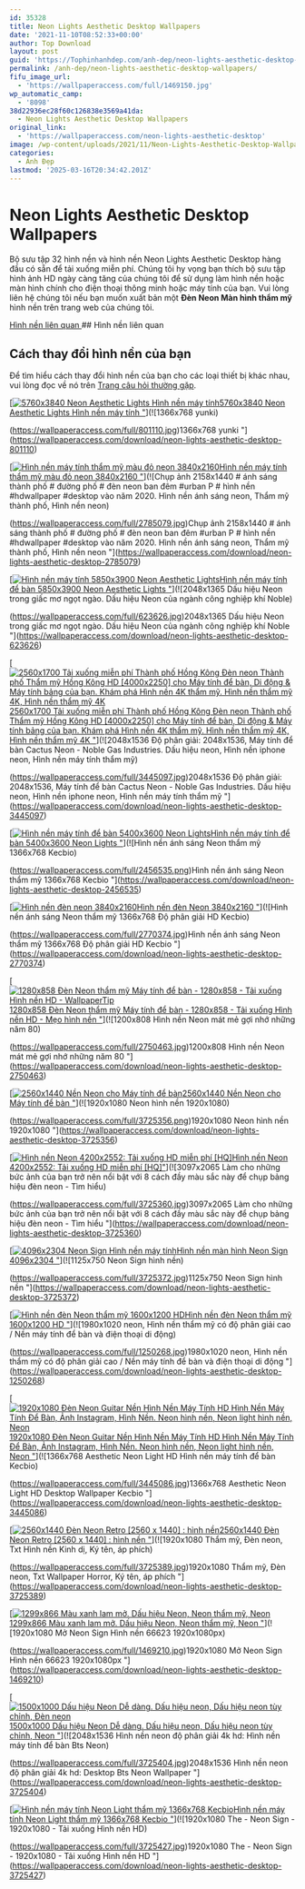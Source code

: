 ```yaml
---
id: 35328
title: Neon Lights Aesthetic Desktop Wallpapers
date: '2021-11-10T08:52:33+00:00'
author: Top Download
layout: post
guid: 'https://Tophinhanhdep.com/anh-dep/neon-lights-aesthetic-desktop-wallpapers/'
permalink: /anh-dep/neon-lights-aesthetic-desktop-wallpapers/
fifu_image_url:
  - 'https://wallpaperaccess.com/full/1469150.jpg'
wp_automatic_camp:
  - '8098'
38d22936ec28f60c126838e3569a41da:
  - Neon Lights Aesthetic Desktop Wallpapers
original_link:
  - 'https://wallpaperaccess.com/neon-lights-aesthetic-desktop'
image: /wp-content/uploads/2021/11/Neon-Lights-Aesthetic-Desktop-Wallpapers.jpg
categories:
  - Ảnh Đẹp
lastmod: '2025-03-16T20:34:42.201Z'
---
```

# Neon Lights Aesthetic Desktop Wallpapers

Bộ sưu tập 32 hình nền và hình nền Neon Lights Aesthetic Desktop hàng đầu có sẵn để tải xuống miễn phí. Chúng tôi hy vọng bạn thích bộ sưu tập hình ảnh HD ngày càng tăng của chúng tôi để sử dụng làm hình nền hoặc màn hình chính cho điện thoại thông minh hoặc máy tính của bạn. Vui lòng liên hệ chúng tôi nếu bạn muốn xuất bản một **Đèn Neon Màn hình thẩm mỹ** hình nền trên trang web của chúng tôi.

[Hình nền liên quan ](#related) ## Hình nền liên quan

## Cách thay đổi hình nền của bạn

Để tìm hiểu cách thay đổi hình nền của bạn cho các loại thiết bị khác nhau, vui lòng đọc về nó trên [Trang câu hỏi thường gặp](https://tophinhanhdep.com/faq/).

  
[[![5760x3840 Neon Aesthetic Lights Hình nền máy tính](https://wallpaperaccess.com/full/1469150.jpg)5760x3840 Neon Aesthetic Lights Hình nền máy tính "](https://wallpaperaccess.com/download/neon-lights-aesthetic-desktop-1469150)](![1366x768 yunki)

(https://wallpaperaccess.com/full/801110.jpg)1366x768 yunki "](https://wallpaperaccess.com/download/neon-lights-aesthetic-desktop-801110)

[[![Hình nền máy tính thẩm mỹ màu đỏ neon 3840x2160](https://wallpaperaccess.com/full/2960743.jpg)Hình nền máy tính thẩm mỹ màu đỏ neon 3840x2160 "](https://wallpaperaccess.com/download/neon-lights-aesthetic-desktop-2960743)](![Chụp ảnh 2158x1440 # ánh sáng thành phố # đường phố # đèn neon ban đêm #urban P # hình nền #hdwallpaper #desktop vào năm 2020. Hình nền ánh sáng neon, Thẩm mỹ thành phố, Hình nền neon)

(https://wallpaperaccess.com/full/2785079.jpg)Chụp ảnh 2158x1440 # ánh sáng thành phố # đường phố # đèn neon ban đêm #urban P # hình nền #hdwallpaper #desktop vào năm 2020. Hình nền ánh sáng neon, Thẩm mỹ thành phố, Hình nền neon "](https://wallpaperaccess.com/download/neon-lights-aesthetic-desktop-2785079)

[[![Hình nền máy tính 5850x3900 Neon Aesthetic Lights](https://wallpaperaccess.com/full/1552476.jpg)Hình nền máy tính để bàn 5850x3900 Neon Aesthetic Lights "](https://wallpaperaccess.com/download/neon-lights-aesthetic-desktop-1552476)](![2048x1365 Dấu hiệu Neon trong giấc mơ ngọt ngào.  Dấu hiệu Neon của ngành công nghiệp khí Noble)

(https://wallpaperaccess.com/full/623626.jpg)2048x1365 Dấu hiệu Neon trong giấc mơ ngọt ngào. Dấu hiệu Neon của ngành công nghiệp khí Noble "](https://wallpaperaccess.com/download/neon-lights-aesthetic-desktop-623626)

[[![2560x1700 Tải xuống miễn phí Thành phố Hồng Kông Đèn neon Thành phố Thẩm mỹ Hồng Kông HD [4000x2250] cho Máy tính để bàn, Di động & Máy tính bảng của bạn.  Khám phá Hình nền 4K thẩm mỹ.  Hình nền thẩm mỹ 4K, Hình nền thẩm mỹ 4K](https://wallpaperaccess.com/full/2960799.jpg)2560x1700 Tải xuống miễn phí Thành phố Hồng Kông Đèn neon Thành phố Thẩm mỹ Hồng Kông HD \[4000x2250\] cho Máy tính để bàn, Di động &amp; Máy tính bảng của bạn. Khám phá Hình nền 4K thẩm mỹ. Hình nền thẩm mỹ 4K, Hình nền thẩm mỹ 4K "](https://wallpaperaccess.com/download/neon-lights-aesthetic-desktop-2960799)](![2048x1536 Độ phân giải: 2048x1536, Máy tính để bàn Cactus Neon - Noble Gas Industries.  Dấu hiệu neon, Hình nền iphone neon, Hình nền máy tính thẩm mỹ)

(https://wallpaperaccess.com/full/3445097.jpg)2048x1536 Độ phân giải: 2048x1536, Máy tính để bàn Cactus Neon - Noble Gas Industries. Dấu hiệu neon, Hình nền iphone neon, Hình nền máy tính thẩm mỹ "](https://wallpaperaccess.com/download/neon-lights-aesthetic-desktop-3445097)

[[![Hình nền máy tính để bàn 5400x3600 Neon Lights](https://wallpaperaccess.com/full/1250188.jpg)Hình nền máy tính để bàn 5400x3600 Neon Lights "](https://wallpaperaccess.com/download/neon-lights-aesthetic-desktop-1250188)](![Hình nền ánh sáng Neon thẩm mỹ 1366x768 Kecbio)

(https://wallpaperaccess.com/full/2456535.png)Hình nền ánh sáng Neon thẩm mỹ 1366x768 Kecbio "](https://wallpaperaccess.com/download/neon-lights-aesthetic-desktop-2456535)

[[![Hình nền đèn neon 3840x2160](https://wallpaperaccess.com/full/3725319.jpg)Hình nền đèn Neon 3840x2160 "](https://wallpaperaccess.com/download/neon-lights-aesthetic-desktop-3725319)](![Hình nền ánh sáng Neon thẩm mỹ 1366x768 Độ phân giải HD Kecbio)

(https://wallpaperaccess.com/full/2770374.jpg)Hình nền ánh sáng Neon thẩm mỹ 1366x768 Độ phân giải HD Kecbio "](https://wallpaperaccess.com/download/neon-lights-aesthetic-desktop-2770374)

[[![1280x858 Đèn Neon thẩm mỹ Máy tính để bàn - 1280x858 - Tải xuống Hình nền HD - WallpaperTip](https://wallpaperaccess.com/full/3725344.jpg)1280x858 Đèn Neon thẩm mỹ Máy tính để bàn - 1280x858 - Tải xuống Hình nền HD - Mẹo hình nền "](https://wallpaperaccess.com/download/neon-lights-aesthetic-desktop-3725344)](![1200x808 Hình nền Neon mát mẻ gợi nhớ những năm 80)

(https://wallpaperaccess.com/full/2750463.jpg)1200x808 Hình nền Neon mát mẻ gợi nhớ những năm 80 "](https://wallpaperaccess.com/download/neon-lights-aesthetic-desktop-2750463)

[[![2560x1440 Nền Neon cho Máy tính để bàn](https://wallpaperaccess.com/full/3725348.jpg)2560x1440 Nền Neon cho Máy tính để bàn "](https://wallpaperaccess.com/download/neon-lights-aesthetic-desktop-3725348)](![1920x1080 Neon hình nền 1920x1080)

(https://wallpaperaccess.com/full/3725356.png)1920x1080 Neon hình nền 1920x1080 "](https://wallpaperaccess.com/download/neon-lights-aesthetic-desktop-3725356)

[[![Hình nền Neon 4200x2552: Tải xuống HD miễn phí [HQ]](https://wallpaperaccess.com/full/2510382.jpg)Hình nền Neon 4200x2552: Tải xuống HD miễn phí \[HQ\]"](https://wallpaperaccess.com/download/neon-lights-aesthetic-desktop-2510382)](![3097x2065 Làm cho những bức ảnh của bạn trở nên nổi bật với 8 cách đầy màu sắc này để chụp bảng hiệu đèn neon - Tìm hiểu)

(https://wallpaperaccess.com/full/3725360.jpg)3097x2065 Làm cho những bức ảnh của bạn trở nên nổi bật với 8 cách đầy màu sắc này để chụp bảng hiệu đèn neon - Tìm hiểu "](https://wallpaperaccess.com/download/neon-lights-aesthetic-desktop-3725360)

[[![4096x2304 Neon Sign Hình nền máy tính](https://wallpaperaccess.com/full/3725365.jpg)Hình nền màn hình Neon Sign 4096x2304 "](https://wallpaperaccess.com/download/neon-lights-aesthetic-desktop-3725365)](![1125x750 Neon Sign hình nền)

(https://wallpaperaccess.com/full/3725372.jpg)1125x750 Neon Sign hình nền "](https://wallpaperaccess.com/download/neon-lights-aesthetic-desktop-3725372)

[[![Hình nền đèn Neon thẩm mỹ 1600x1200 HD](https://wallpaperaccess.com/full/1247068.jpg)Hình nền đèn Neon thẩm mỹ 1600x1200 HD "](https://wallpaperaccess.com/download/neon-lights-aesthetic-desktop-1247068)](![1980x1020 neon, Hình nền thẩm mỹ có độ phân giải cao / Nền máy tính để bàn và điện thoại di động)

(https://wallpaperaccess.com/full/1250268.jpg)1980x1020 neon, Hình nền thẩm mỹ có độ phân giải cao / Nền máy tính để bàn và điện thoại di động "](https://wallpaperaccess.com/download/neon-lights-aesthetic-desktop-1250268)

[[![1920x1080 Đèn Neon Guitar Nền Hình Nền Máy Tính HD Hình Nền Máy Tính Để Bàn, Ảnh Instagram, Hình Nền.  Neon hình nền, Neon light hình nền, Neon](https://wallpaperaccess.com/full/2461995.jpg)1920x1080 Đèn Neon Guitar Nền Hình Nền Máy Tính HD Hình Nền Máy Tính Để Bàn, Ảnh Instagram, Hình Nền. Neon hình nền, Neon light hình nền, Neon "](https://wallpaperaccess.com/download/neon-lights-aesthetic-desktop-2461995)](![1366x768 Aesthetic Neon Light HD Hình nền máy tính để bàn Kecbio)

(https://wallpaperaccess.com/full/3445086.jpg)1366x768 Aesthetic Neon Light HD Desktop Wallpaper Kecbio "](https://wallpaperaccess.com/download/neon-lights-aesthetic-desktop-3445086)

[[![2560x1440 Đèn Neon Retro [2560 x 1440] : hình nền](https://wallpaperaccess.com/full/3725386.png)2560x1440 Đèn Neon Retro \[2560 x 1440\] : hình nền "](https://wallpaperaccess.com/download/neon-lights-aesthetic-desktop-3725386)](![1920x1080 Thẩm mỹ, Đèn neon, Txt Hình nền Kinh dị, Ký tên, áp phích)

(https://wallpaperaccess.com/full/3725389.jpg)1920x1080 Thẩm mỹ, Đèn neon, Txt Wallpaper Horror, Ký tên, áp phích "](https://wallpaperaccess.com/download/neon-lights-aesthetic-desktop-3725389)

[[![1299x866 Màu xanh lam mở.  Dấu hiệu Neon, Neon thẩm mỹ, Neon](https://wallpaperaccess.com/full/1805130.jpg)1299x866 Màu xanh lam mở. Dấu hiệu Neon, Neon thẩm mỹ, Neon "](https://wallpaperaccess.com/download/neon-lights-aesthetic-desktop-1805130)](![1920x1080 Mở Neon Sign Hình nền 66623 1920x1080px)

(https://wallpaperaccess.com/full/1469210.jpg)1920x1080 Mở Neon Sign Hình nền 66623 1920x1080px "](https://wallpaperaccess.com/download/neon-lights-aesthetic-desktop-1469210)

[[![1500x1000 Dấu hiệu Neon Dễ dàng.  Dấu hiệu neon, Dấu hiệu neon tùy chỉnh, Đèn neon](https://wallpaperaccess.com/full/3725399.jpg)1500x1000 Dấu hiệu Neon Dễ dàng. Dấu hiệu neon, Dấu hiệu neon tùy chỉnh, Neon "](https://wallpaperaccess.com/download/neon-lights-aesthetic-desktop-3725399)](![2048x1536 Hình nền neon độ phân giải 4k hd: Hình nền máy tính để bàn Bts Neon)

(https://wallpaperaccess.com/full/3725404.jpg)2048x1536 Hình nền neon độ phân giải 4k hd: Desktop Bts Neon Wallpaper "](https://wallpaperaccess.com/download/neon-lights-aesthetic-desktop-3725404)

[[![Hình nền máy tính Neon Light thẩm mỹ 1366x768 Kecbio](https://wallpaperaccess.com/full/1219709.jpg)Hình nền máy tính Neon Light thẩm mỹ 1366x768 Kecbio "](https://wallpaperaccess.com/download/neon-lights-aesthetic-desktop-1219709)](![1920x1080 The - Neon Sign - 1920x1080 - Tải xuống Hình nền HD)

(https://wallpaperaccess.com/full/3725427.jpg)1920x1080 The - Neon Sign - 1920x1080 - Tải xuống Hình nền HD "](https://wallpaperaccess.com/download/neon-lights-aesthetic-desktop-3725427)
